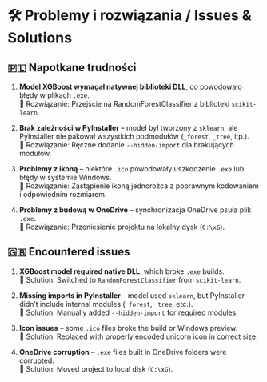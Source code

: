# 🛠️ Problemy i rozwiązania / Issues & Solutions

## 🇵🇱 Napotkane trudności

1. **Model XGBoost wymagał natywnej biblioteki DLL**, co powodowało błędy w plikach `.exe`.  
   🔧 Rozwiązanie: Przejście na RandomForestClassifier z biblioteki `scikit-learn`.

2. **Brak zależności w PyInstaller** – model był tworzony z `sklearn`, ale PyInstaller nie pakował wszystkich podmodułów (`_forest`, `_tree`, itp.).  
   🔧 Rozwiązanie: Ręczne dodanie `--hidden-import` dla brakujących modułów.

3. **Problemy z ikoną** – niektóre `.ico` powodowały uszkodzenie `.exe` lub błędy w systemie Windows.  
   🔧 Rozwiązanie: Zastąpienie ikoną jednorożca z poprawnym kodowaniem i odpowiednim rozmiarem.

4. **Problemy z budową w OneDrive** – synchronizacja OneDrive psuła plik `.exe`.  
   🔧 Rozwiązanie: Przeniesienie projektu na lokalny dysk (`C:\xG`).

## 🇬🇧 Encountered issues

1. **XGBoost model required native DLL**, which broke `.exe` builds.  
   🔧 Solution: Switched to `RandomForestClassifier` from `scikit-learn`.

2. **Missing imports in PyInstaller** – model used `sklearn`, but PyInstaller didn’t include internal modules (`_forest`, `_tree`, etc.).  
   🔧 Solution: Manually added `--hidden-import` for required modules.

3. **Icon issues** – some `.ico` files broke the build or Windows preview.  
   🔧 Solution: Replaced with properly encoded unicorn icon in correct size.

4. **OneDrive corruption** – `.exe` files built in OneDrive folders were corrupted.  
   🔧 Solution: Moved project to local disk (`C:\xG`).
